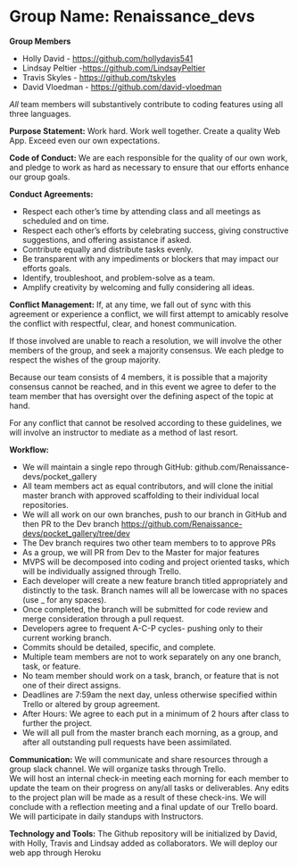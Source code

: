 # Group Name: Renaissance_devs

**Group Members**
- Holly David - https://github.com/hollydavis541
- Lindsay Peltier -https://github.com/LindsayPeltier
- Travis Skyles - https://github.com/tskyles
- David Vloedman - https://github.com/david-vloedman

*All* team members will substantively contribute to coding features using all three languages.

**Purpose Statement:** 
Work hard. Work well together. Create a quality Web App. Exceed even our own expectations. 

**Code of Conduct:** 
We are each responsible for the quality of our own work, and pledge to work as hard as necessary to ensure that our efforts enhance our group goals.  

**Conduct Agreements:**
 - Respect each other’s time by attending class and all meetings as scheduled and on time. 
 - Respect each other’s efforts by celebrating success, giving constructive suggestions, and offering assistance if asked.  
 - Contribute equally and distribute tasks evenly. 
 - Be transparent with any impediments or blockers that may impact our efforts goals.  
 - Identify, troubleshoot, and problem-solve as a team. 
 - Amplify creativity by welcoming and fully considering all ideas. 

**Conflict Management:**
If, at any time, we fall out of sync with this agreement or experience a conflict, we will first attempt to amicably resolve the conflict with respectful, clear, and honest communication. 

If those involved are unable to reach a resolution, we will involve the other members of the group, and seek a majority consensus. We each pledge to respect the wishes of the group majority. 

Because our team consists of 4 members, it is possible that a majority consensus cannot be reached, and in this event we agree to defer to the team member that has oversight over the defining aspect of the topic at hand. 

For any conflict that cannot be resolved according to these guidelines, we will involve an instructor to mediate as a method of last resort. 

**Workflow:** 
 - We will maintain a single repo through GitHub: github.com/Renaissance-devs/pocket_gallery
 - All team members act as equal contributors, and will clone the initial master branch with approved scaffolding to their individual local repositories.
 - We will all work on our own branches, push to our branch in GitHub and then PR to the Dev branch https://github.com/Renaissance-devs/pocket_gallery/tree/dev
 - The Dev branch requires two other team members to to approve PRs
 - As a group, we will PR from Dev to the Master for major features
 - MVPS will be decomposed into coding and project oriented tasks, which will be individually assigned through Trello. 
 - Each developer will create a new feature branch titled appropriately and distinctly to the task. Branch names will all be lowercase with no spaces (use _ for any spaces).
 - Once completed, the branch will be submitted for code review and merge consideration through a pull request.
 - Developers agree to frequent A-C-P cycles- pushing only to their current working branch. 
 - Commits should be detailed, specific, and complete. 
 - Multiple team members are not to work separately on any one branch, task, or feature. 
 - No team member should work on a task, branch, or feature that is not one of their direct assigns.  
 - Deadlines are 7:59am the next day, unless otherwise specified within Trello or altered by group agreement. 
 - After Hours: We agree to each put in a minimum of 2 hours after class to further the project.
 - We will all pull from the master branch each morning, as a group, and after all outstanding pull requests have been assimilated.  

**Communication:**
We will communicate and share resources through a group slack channel.
We will organize tasks through Trello.  
We will host an internal check-in meeting each morning for each member to update the team on their progress on any/all tasks or deliverables. Any edits to the project plan will be made as a result of these check-ins. 
We will conclude with a reflection meeting and a final update of our Trello board. 
We will participate in daily standups with Instructors. 

**Technology and Tools:**
The Github repository will be initialized by David, with Holly, Travis and Lindsay added as collaborators.
We will deploy our web app through Heroku
